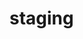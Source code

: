 <!-- generated by markdown-notes-tree -->

# staging

<!-- optional markdown-notes-tree directory description starts here -->

<!-- optional markdown-notes-tree directory description ends here -->

